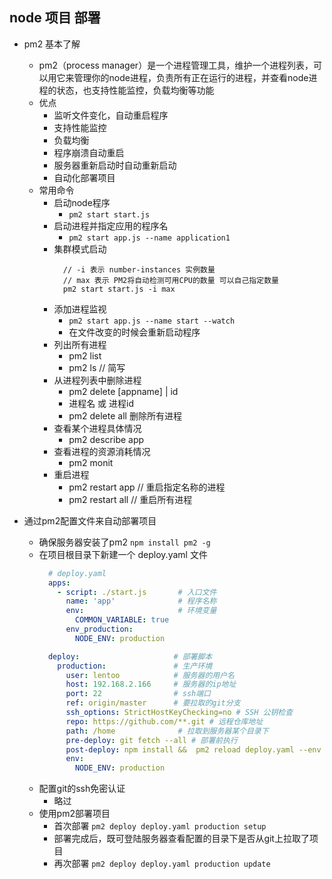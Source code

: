 ## node 项目 部署
  - pm2 基本了解
    - pm2（process manager）是一个进程管理工具，维护一个进程列表，可以用它来管理你的node进程，负责所有正在运行的进程，并查看node进程的状态，也支持性能监控，负载均衡等功能
    - 优点
      - 监听文件变化，自动重启程序
      - 支持性能监控
      - 负载均衡
      - 程序崩溃自动重启
      - 服务器重新启动时自动重新启动
      - 自动化部署项目
    - 常用命令
      - 启动node程序
        - `pm2 start start.js`
      - 启动进程并指定应用的程序名
        - `pm2 start app.js --name application1`
      - 集群模式启动
        ```
          // -i 表示 number-instances 实例数量
          // max 表示 PM2将自动检测可用CPU的数量 可以自己指定数量
          pm2 start start.js -i max
        ```
      - 添加进程监视
        - `pm2 start app.js --name start --watch` 
        - 在文件改变的时候会重新启动程序
      - 列出所有进程
        - pm2 list
        - pm2 ls // 简写
      - 从进程列表中删除进程
        -  pm2 delete [appname] | id
        - 进程名 或 进程id
        -  pm2 delete all 删除所有进程
      - 查看某个进程具体情况
        - pm2 describe app
      - 查看进程的资源消耗情况
        -  pm2 monit
      - 重启进程
        - pm2 restart app // 重启指定名称的进程
        - pm2 restart all // 重启所有进程

  - 通过pm2配置文件来自动部署项目
    - 确保服务器安装了pm2 `npm install pm2 -g`
    - 在项目根目录下新建一个 deploy.yaml 文件
      ```yaml
        # deploy.yaml
        apps:
          - script: ./start.js       # 入口文件
            name: 'app'              # 程序名称
            env:                     # 环境变量
              COMMON_VARIABLE: true
            env_production:
              NODE_ENV: production

        deploy:                     # 部署脚本
          production:               # 生产环境
            user: lentoo            # 服务器的用户名
            host: 192.168.2.166     # 服务器的ip地址
            port: 22                # ssh端口
            ref: origin/master      # 要拉取的git分支
            ssh_options: StrictHostKeyChecking=no # SSH 公钥检查
            repo: https://github.com/**.git # 远程仓库地址
            path: /home              # 拉取到服务器某个目录下
            pre-deploy: git fetch --all # 部署前执行
            post-deploy: npm install &&  pm2 reload deploy.yaml --env production # 部署后执行
            env:
              NODE_ENV: production
      ```
    - 配置git的ssh免密认证
      - 略过
    - 使用pm2部署项目
      - 首次部署 `pm2 deploy deploy.yaml production setup`
      - 部署完成后，既可登陆服务器查看配置的目录下是否从git上拉取了项目
      - 再次部署 `pm2 deploy deploy.yaml production update`
